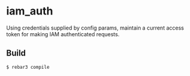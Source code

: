 iam_auth
=====

Using credentials supplied by config params, maintain a current access token
for making IAM authenticated requests.

Build
-----

    $ rebar3 compile
